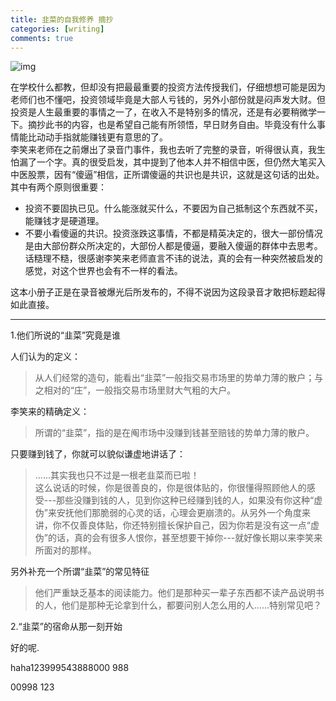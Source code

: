 ```yaml
---
title: 韭菜的自我修养 摘抄
categories: [writing]
comments: true
---
```

![img](https://gimg2.baidu.com/image_search/src=http%3A%2F%2F5b0988e595225.cdn.sohucs.com%2Fimages%2F20180917%2F20545960703842dbb24fb12b9d65f2dc.jpg&refer=http%3A%2F%2F5b0988e595225.cdn.sohucs.com&app=2002&size=f9999,10000&q=a80&n=0&g=0n&fmt=jpeg?sec=1647227819&t=55e339f89b10ca28fd2197407530b024)

在学校什么都教，但却没有把最最重要的投资方法传授我们，仔细想想可能是因为老师们也不懂吧，投资领域毕竟是大部人亏钱的，另外小部份就是闷声发大财。但投资是人生最重要的事情之一了，在收入不是特别多的情况，还是有必要稍微学一下。摘抄此书的内容，也是希望自己能有所领悟，早日财务自由。毕竟没有什么事情能比动动手指就能赚钱更有意思的了。  
李笑来老师在之前爆出了录音门事件，我也去听了完整的录音，听得很认真，我生怕漏了一个字。真的很受启发，其中提到了他本人并不相信中医，但仍然大笔买入中医股票，因有“傻逼”相信，正所谓傻逼的共识也是共识，这就是这句话的出处。其中有两个原则很重要：  
- 投资不要固执已见。什么能涨就买什么，不要因为自己抵制这个东西就不买，能赚钱才是硬道理。  
- 不要小看傻逼的共识。投资涨跌这事情，不都是精英决定的，很大一部份情况是由大部份群众所决定的，大部份人都是傻逼，要融入傻逼的群体中去思考。  
话糙理不糙，很感谢李笑来老师直言不讳的说法，真的会有一种突然被启发的感觉，对这个世界也会有不一样的看法。  

这本小册子正是在录音被爆光后所发布的，不得不说因为这段录音才敢把标题起得如此直接。

***

1.他们所说的“韭菜”究竟是谁

人们认为的定义：

> 从人们经常的造句，能看出“韭菜”一般指交易市场里的势单力薄的散户；与之相对的“庄”，一般指交易市场里财大气粗的大户。

李笑来的精确定义：

> 所谓的“韭菜”，指的是在阄市场中没赚到钱甚至赔钱的势单力薄的散户。

只要赚到钱了，你就可以貌似谦虚地讲话了：

> ......其实我也只不过是一根老韭菜而已啦！  
这么说话的时候，你是很善良的，你是很体贴的，你很懂得照顾他人的感受---那些没赚到钱的人，见到你这种已经赚到钱的人，如果没有你这种“虚伪”来安抚他们那脆弱的心灵的话，心理会更崩溃的。从另外一个角度来讲，你不仅善良体贴，你还特别擅长保护自己，因为你若是没有这一点“虚伪”的话，真的会有很多人恨你，甚至想要干掉你---就好像长期以来李笑来所面对的那样。

另外补充一个所谓“韭菜”的常见特征

> 他们严重缺乏基本的阅读能力。他们是那种买一辈子东西都不读产品说明书的人，他们是那种无论拿到什么，都要问别人怎么用的人......特别常见吧？


2.“韭菜”的宿命从那一刻开始

好的呢.

haha123999543888000
988

00998
123